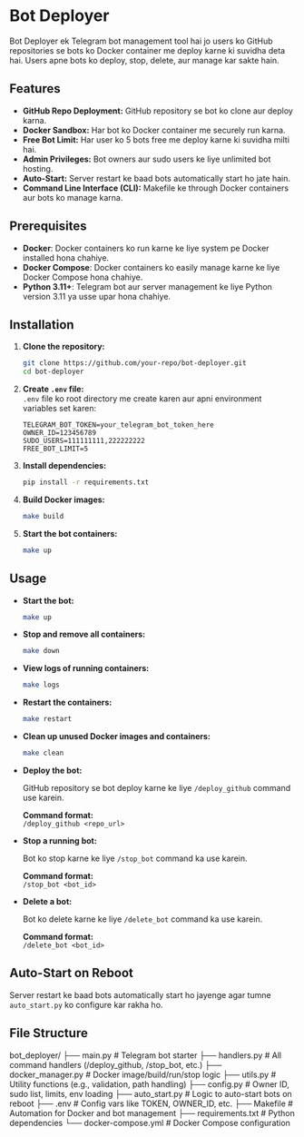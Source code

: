 # Bot Deployer

Bot Deployer ek Telegram bot management tool hai jo users ko GitHub repositories se bots ko Docker container me deploy karne ki suvidha deta hai. Users apne bots ko deploy, stop, delete, aur manage kar sakte hain.

## Features

- **GitHub Repo Deployment:** GitHub repository se bot ko clone aur deploy karna.
- **Docker Sandbox:** Har bot ko Docker container me securely run karna.
- **Free Bot Limit:** Har user ko 5 bots free me deploy karne ki suvidha milti hai.
- **Admin Privileges:** Bot owners aur sudo users ke liye unlimited bot hosting.
- **Auto-Start:** Server restart ke baad bots automatically start ho jate hain.
- **Command Line Interface (CLI):** Makefile ke through Docker containers aur bots ko manage karna.

## Prerequisites

- **Docker**: Docker containers ko run karne ke liye system pe Docker installed hona chahiye.
- **Docker Compose**: Docker containers ko easily manage karne ke liye Docker Compose hona chahiye.
- **Python 3.11+**: Telegram bot aur server management ke liye Python version 3.11 ya usse upar hona chahiye.

## Installation

1. **Clone the repository:**

    ```bash
    git clone https://github.com/your-repo/bot-deployer.git
    cd bot-deployer
    ```

2. **Create `.env` file:**  
   `.env` file ko root directory me create karen aur apni environment variables set karen:

    ```env
    TELEGRAM_BOT_TOKEN=your_telegram_bot_token_here
    OWNER_ID=123456789
    SUDO_USERS=111111111,222222222
    FREE_BOT_LIMIT=5
    ```

3. **Install dependencies:**

    ```bash
    pip install -r requirements.txt
    ```

4. **Build Docker images:**

    ```bash
    make build
    ```

5. **Start the bot containers:**

    ```bash
    make up
    ```

## Usage

- **Start the bot:**

    ```bash
    make up
    ```

- **Stop and remove all containers:**

    ```bash
    make down
    ```

- **View logs of running containers:**

    ```bash
    make logs
    ```

- **Restart the containers:**

    ```bash
    make restart
    ```

- **Clean up unused Docker images and containers:**

    ```bash
    make clean
    ```

- **Deploy the bot:**

    GitHub repository se bot deploy karne ke liye `/deploy_github` command use karein.

    **Command format:**  
    `/deploy_github <repo_url>`

- **Stop a running bot:**

    Bot ko stop karne ke liye `/stop_bot` command ka use karein.

    **Command format:**  
    `/stop_bot <bot_id>`

- **Delete a bot:**

    Bot ko delete karne ke liye `/delete_bot` command ka use karein.

    **Command format:**  
    `/delete_bot <bot_id>`

## Auto-Start on Reboot

Server restart ke baad bots automatically start ho jayenge agar tumne `auto_start.py` ko configure kar rakha ho.

## File Structure

bot_deployer/
├── main.py                # Telegram bot starter
├── handlers.py            # All command handlers (/deploy_github, /stop_bot, etc.)
├── docker_manager.py      # Docker image/build/run/stop logic
├── utils.py               # Utility functions (e.g., validation, path handling)
├── config.py              # Owner ID, sudo list, limits, env loading
├── auto_start.py          # Logic to auto-start bots on reboot
├── .env                   # Config vars like TOKEN, OWNER_ID, etc.
├── Makefile               # Automation for Docker and bot management
├── requirements.txt       # Python dependencies
└── docker-compose.yml     # Docker Compose configuration
